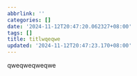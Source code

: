 ```yaml
---
abbrlink: ''
categories: []
date: '2024-11-12T20:47:20.062327+08:00'
tags: []
title: titlwqeqwe
updated: '2024-11-12T20:47:23.170+08:00'
---
```

qweqweqweqwe
